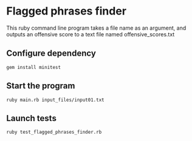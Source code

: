 # Flagged phrases finder

This ruby command line program takes a file name as an argument, and outputs an offensive score to a text file named offensive_scores.txt

## Configure dependency
```
gem install minitest
```

## Start the program
```
ruby main.rb input_files/input01.txt
```

## Launch tests
```
ruby test_flagged_phrases_finder.rb
```
